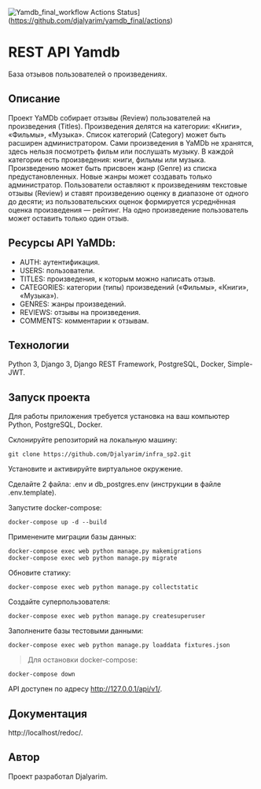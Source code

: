 ![Yamdb_final_workflow Actions Status](https://github.com/djalyarim/yamdb_final/workflows/yamdb_final_workflow/badge.svg)](https://github.com/djalyarim/yamdb_final/actions)
# REST API Yamdb
База отзывов пользователей о произведениях.
## Описание
Проект YaMDb собирает отзывы (Review) пользователей на произведения (Titles). Произведения делятся на категории: «Книги», «Фильмы», «Музыка». Список категорий (Category) может быть расширен администратором.
Сами произведения в YaMDb не хранятся, здесь нельзя посмотреть фильм или послушать музыку.
В каждой категории есть произведения: книги, фильмы или музыка.
Произведению может быть присвоен жанр (Genre) из списка предустановленных. Новые жанры может создавать только администратор.
Пользователи оставляют к произведениям текстовые отзывы (Review) и ставят произведению оценку в диапазоне от одного до десяти; из пользовательских оценок формируется усреднённая оценка произведения — рейтинг. На одно произведение пользователь может оставить только один отзыв.

## Ресурсы API YaMDb:
* AUTH: аутентификация.
* USERS: пользователи.
* TITLES: произведения, к которым можно написать отзыв.
* CATEGORIES: категории (типы) произведений («Фильмы», «Книги», «Музыка»).
* GENRES: жанры произведений.
* REVIEWS: отзывы на произведения.
* COMMENTS: комментарии к отзывам.

## Технологии
Python 3, Django 3, Django REST Framework, PostgreSQL, Docker, Simple-JWT.

## Запуск проекта
Для работы приложения требуется установка на ваш компьютер Python, PostgreSQL, Docker.

Склонируйте репозиторий на локальную машину:
```shell
git clone https://github.com/Djalyarim/infra_sp2.git
```
Установите и активируйте виртуальное окружение.

Сделайте 2 файла: .env и db_postgres.env (инструкции в файле .env.template).

Запустите docker-compose:
```shell
docker-compose up -d --build   
```
Применените миграции базы данных:
```shell
docker-compose exec web python manage.py makemigrations 
docker-compose exec web python manage.py migrate
```

Обновите статику:
```shell
docker-compose exec web python manage.py collectstatic
```

Создайте суперпользователя:
```shell
docker-compose exec web python manage.py createsuperuser
```
Заполнените базы тестовыми данными:
```shell
docker-compose exec web python manage.py loaddata fixtures.json
```

> Для остановки docker-compose:
```shell
docker-compose down
```
API доступен по адресу http://127.0.0.1/api/v1/.

## Документация
http://localhost/redoc/.

## Автор
Проект разработал Djalyarim.